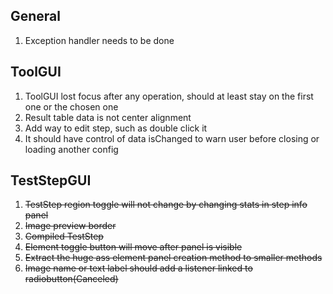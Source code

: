 
## General
1. Exception handler needs to be done


## ToolGUI
1. ToolGUI lost focus after any operation, should at least stay on the first one or the chosen one
2. Result table data is not center alignment
3. Add way to edit step, such as double click it
4. It should have control of data isChanged to warn user before closing or loading another config


## TestStepGUI
1. ~~TestStep region toggle will not change by changing stats in step info panel~~
2. ~~Image preview border~~
3. ~~Compiled TestStep~~
4. ~~Element toggle button will move after panel is visible~~
5. ~~Extract the huge ass element panel creation method to smaller methods~~
6. ~~Image name or text label should add a listener linked to radiobutton(Canceled)~~
